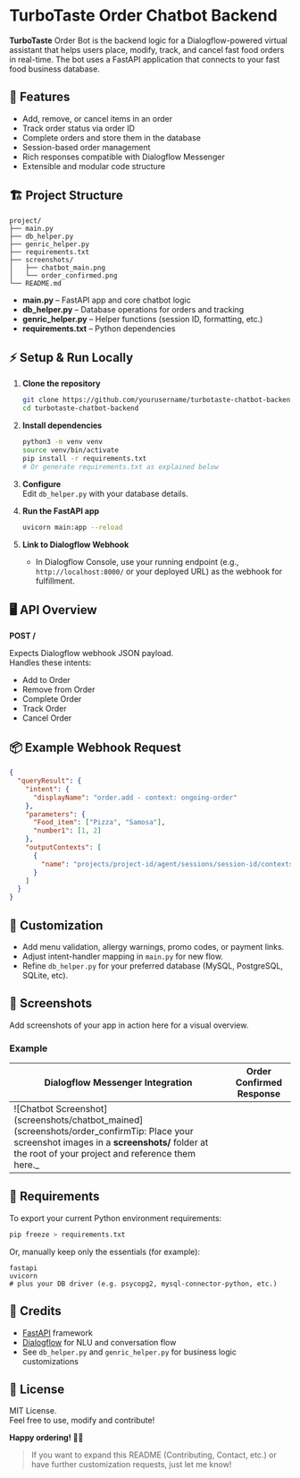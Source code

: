 # TurboTaste Order Chatbot Backend

**TurboTaste** Order Bot is the backend logic for a Dialogflow-powered virtual assistant that helps users place, modify, track, and cancel fast food orders in real-time. The bot uses a FastAPI application that connects to your fast food business database.

## 🚀 Features

- Add, remove, or cancel items in an order
- Track order status via order ID
- Complete orders and store them in the database
- Session-based order management
- Rich responses compatible with Dialogflow Messenger
- Extensible and modular code structure

## 🏗️ Project Structure

```
project/
├── main.py
├── db_helper.py
├── genric_helper.py
├── requirements.txt
├── screenshots/
│   ├── chatbot_main.png
│   └── order_confirmed.png
└── README.md
```

- **main.py** – FastAPI app and core chatbot logic
- **db_helper.py** – Database operations for orders and tracking
- **genric_helper.py** – Helper functions (session ID, formatting, etc.)
- **requirements.txt** – Python dependencies

## ⚡ Setup & Run Locally

1. **Clone the repository**
    ```bash
    git clone https://github.com/yourusername/turbotaste-chatbot-backend.git
    cd turbotaste-chatbot-backend
    ```

2. **Install dependencies**
    ```bash
    python3 -m venv venv
    source venv/bin/activate
    pip install -r requirements.txt
    # Or generate requirements.txt as explained below
    ```

3. **Configure**  
   Edit `db_helper.py` with your database details.

4. **Run the FastAPI app**
    ```bash
    uvicorn main:app --reload
    ```

5. **Link to Dialogflow Webhook**
    - In Dialogflow Console, use your running endpoint (e.g., `http://localhost:8000/` or your deployed URL) as the webhook for fulfillment.

## 🖥️ API Overview

**POST /**

Expects Dialogflow webhook JSON payload.  
Handles these intents:
- Add to Order
- Remove from Order
- Complete Order
- Track Order
- Cancel Order

## 📦 Example Webhook Request

```json
{
  "queryResult": {
    "intent": {
      "displayName": "order.add - context: ongoing-order"
    },
    "parameters": {
      "Food_item": ["Pizza", "Samosa"],
      "number1": [1, 2]
    },
    "outputContexts": [
      {
        "name": "projects/project-id/agent/sessions/session-id/contexts/ongoing-order"
      }
    ]
  }
}
```

## 🧩 Customization

- Add menu validation, allergy warnings, promo codes, or payment links.
- Adjust intent-handler mapping in `main.py` for new flow.
- Refine `db_helper.py` for your preferred database (MySQL, PostgreSQL, SQLite, etc).

## 📸 Screenshots

Add screenshots of your app in action here for a visual overview.

### Example

| Dialogflow Messenger Integration              | Order Confirmed Response                              |
|-----------------------------------------------|-------------------------------------------------------|
| ![Chatbot Screenshot](screenshots/chatbot_mained](screenshots/order_confirmTip: Place your screenshot images in a **screenshots/** folder at the root of your project and reference them here._

## 📝 Requirements

To export your current Python environment requirements:

```bash
pip freeze > requirements.txt
```

Or, manually keep only the essentials (for example):

```
fastapi
uvicorn
# plus your DB driver (e.g. psycopg2, mysql-connector-python, etc.)
```

## 🤖 Credits

- [FastAPI](https://fastapi.tiangolo.com/) framework
- [Dialogflow](https://dialogflow.cloud.google.com/) for NLU and conversation flow
- See `db_helper.py` and `genric_helper.py` for business logic customizations

## 📃 License

MIT License.  
Feel free to use, modify and contribute!

**Happy ordering! 🍕🥤**

> If you want to expand this README (Contributing, Contact, etc.) or have further customization requests, just let me know!
